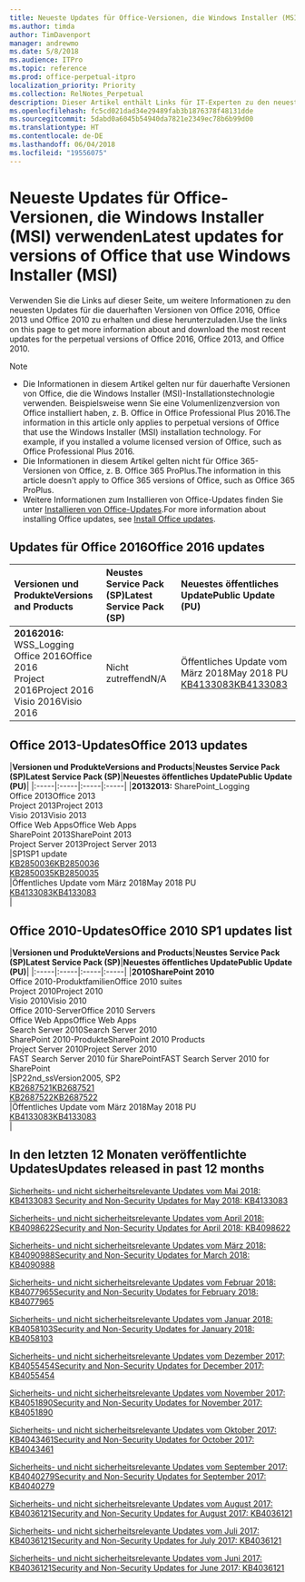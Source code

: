 ```yaml
---
title: Neueste Updates für Office-Versionen, die Windows Installer (MSI) verwenden
ms.author: timda
author: TimDavenport
manager: andrewmo
ms.date: 5/8/2018
ms.audience: ITPro
ms.topic: reference
ms.prod: office-perpetual-itpro
localization_priority: Priority
ms.collection: RelNotes_Perpetual
description: Dieser Artikel enthält Links für IT-Experten zu den neuesten Updateinformationen für dauerhafte Versionen von Office 2016, Office 2013 und Office 2010
ms.openlocfilehash: fc5cd021dad34e29489fab3b1876378f48131dde
ms.sourcegitcommit: 5dabd0a6045b54940da7821e2349ec78b6b99d00
ms.translationtype: HT
ms.contentlocale: de-DE
ms.lasthandoff: 06/04/2018
ms.locfileid: "19556075"
---
```

# <a name="latest-updates-for-versions-of-office-that-use-windows-installer-msi"></a><span data-ttu-id="8cf4a-103">Neueste Updates für Office-Versionen, die Windows Installer (MSI) verwenden</span><span class="sxs-lookup"><span data-stu-id="8cf4a-103">Latest updates for versions of Office that use Windows Installer (MSI)</span></span>

<span data-ttu-id="8cf4a-104">Verwenden Sie die Links auf dieser Seite, um weitere Informationen zu den neuesten Updates für die dauerhaften Versionen von Office 2016, Office 2013 und Office 2010 zu erhalten und diese herunterzuladen.</span><span class="sxs-lookup"><span data-stu-id="8cf4a-104">Use the links on this page to get more information about and download the most recent updates for the perpetual versions of Office 2016, Office 2013, and Office 2010.</span></span>
  
 
> [!NOTE]
> - <span data-ttu-id="8cf4a-p101">Die Informationen in diesem Artikel gelten nur für dauerhafte Versionen von Office, die die Windows Installer (MSI)-Installationstechnologie verwenden. Beispielsweise wenn Sie eine Volumenlizenzversion von Office installiert haben, z. B. Office in Office Professional Plus 2016.</span><span class="sxs-lookup"><span data-stu-id="8cf4a-p101">The information in this article only applies to perpetual versions of Office that use the Windows Installer (MSI) installation technology. For example, if you installed a volume licensed version of Office, such as Office Professional Plus 2016.</span></span>
> - <span data-ttu-id="8cf4a-107">Die Informationen in diesem Artikel gelten nicht für Office 365-Versionen von Office, z. B. Office 365 ProPlus.</span><span class="sxs-lookup"><span data-stu-id="8cf4a-107">The information in this article doesn't apply to Office 365 versions of Office, such as Office 365 ProPlus.</span></span>
> - <span data-ttu-id="8cf4a-108">Weitere Informationen zum Installieren von Office-Updates finden Sie unter [Installieren von Office-Updates](https://support.office.com/article/2ab296f3-7f03-43a2-8e50-46de917611c5).</span><span class="sxs-lookup"><span data-stu-id="8cf4a-108">For more information about installing Office updates, see [Install Office updates](https://support.office.com/article/2ab296f3-7f03-43a2-8e50-46de917611c5).</span></span> 


## <a name="office-2016-updates"></a><span data-ttu-id="8cf4a-109">Updates für Office 2016</span><span class="sxs-lookup"><span data-stu-id="8cf4a-109">Office 2016 updates</span></span>

|<span data-ttu-id="8cf4a-110">**Versionen und Produkte**</span><span class="sxs-lookup"><span data-stu-id="8cf4a-110">**Versions and Products**</span></span>|<span data-ttu-id="8cf4a-111">**Neustes Service Pack (SP)**</span><span class="sxs-lookup"><span data-stu-id="8cf4a-111">**Latest Service Pack (SP)**</span></span>|<span data-ttu-id="8cf4a-112">**Neuestes öffentliches Update**</span><span class="sxs-lookup"><span data-stu-id="8cf4a-112">**Public Update (PU)**</span></span>|
|:-----|:-----|:-----|
|<span data-ttu-id="8cf4a-113">**2016**</span><span class="sxs-lookup"><span data-stu-id="8cf4a-113">**2016:** WSS_Logging</span></span> <br/> <span data-ttu-id="8cf4a-114">Office 2016</span><span class="sxs-lookup"><span data-stu-id="8cf4a-114">Office 2016</span></span>  <br/> <span data-ttu-id="8cf4a-115">Project 2016</span><span class="sxs-lookup"><span data-stu-id="8cf4a-115">Project 2016</span></span>  <br/> <span data-ttu-id="8cf4a-116">Visio 2016</span><span class="sxs-lookup"><span data-stu-id="8cf4a-116">Visio 2016</span></span>  <br/> |<span data-ttu-id="8cf4a-117">Nicht zutreffend</span><span class="sxs-lookup"><span data-stu-id="8cf4a-117">N/A</span></span>  <br/> |<span data-ttu-id="8cf4a-118">Öffentliches Update vom März 2018</span><span class="sxs-lookup"><span data-stu-id="8cf4a-118">May 2018 PU</span></span>  <br/> [<span data-ttu-id="8cf4a-119">KB4133083</span><span class="sxs-lookup"><span data-stu-id="8cf4a-119">KB4133083</span></span>](https://support.microsoft.com/de-DE/help/4133083) <br/> |
   
## <a name="office-2013-updates"></a><span data-ttu-id="8cf4a-120">Office 2013-Updates</span><span class="sxs-lookup"><span data-stu-id="8cf4a-120">Office 2013 updates</span></span>

|<span data-ttu-id="8cf4a-121">**Versionen und Produkte**</span><span class="sxs-lookup"><span data-stu-id="8cf4a-121">**Versions and Products**</span></span>|<span data-ttu-id="8cf4a-122">**Neustes Service Pack (SP)**</span><span class="sxs-lookup"><span data-stu-id="8cf4a-122">**Latest Service Pack (SP)**</span></span>|<span data-ttu-id="8cf4a-123">**Neuestes öffentliches Update**</span><span class="sxs-lookup"><span data-stu-id="8cf4a-123">**Public Update (PU)**</span></span>|
|:-----|:-----|:-----|:-----|
|<span data-ttu-id="8cf4a-124">**2013**</span><span class="sxs-lookup"><span data-stu-id="8cf4a-124">**2013:** SharePoint_Logging</span></span> <br/> <span data-ttu-id="8cf4a-125">Office 2013</span><span class="sxs-lookup"><span data-stu-id="8cf4a-125">Office 2013</span></span>  <br/> <span data-ttu-id="8cf4a-126">Project 2013</span><span class="sxs-lookup"><span data-stu-id="8cf4a-126">Project 2013</span></span>  <br/> <span data-ttu-id="8cf4a-127">Visio 2013</span><span class="sxs-lookup"><span data-stu-id="8cf4a-127">Visio 2013</span></span>  <br/> <span data-ttu-id="8cf4a-128">Office Web Apps</span><span class="sxs-lookup"><span data-stu-id="8cf4a-128">Office Web Apps</span></span>  <br/> <span data-ttu-id="8cf4a-129">SharePoint 2013</span><span class="sxs-lookup"><span data-stu-id="8cf4a-129">SharePoint 2013</span></span>  <br/> <span data-ttu-id="8cf4a-130">Project Server 2013</span><span class="sxs-lookup"><span data-stu-id="8cf4a-130">Project Server 2013</span></span>  <br/> |<span data-ttu-id="8cf4a-131">SP1</span><span class="sxs-lookup"><span data-stu-id="8cf4a-131">SP1 update</span></span> <br/> [<span data-ttu-id="8cf4a-132">KB2850036</span><span class="sxs-lookup"><span data-stu-id="8cf4a-132">KB2850036</span></span>](https://support.microsoft.com/kb/2850036) <br/>[<span data-ttu-id="8cf4a-133">KB2850035</span><span class="sxs-lookup"><span data-stu-id="8cf4a-133">KB2850035</span></span>](https://support.microsoft.com/kb/2850035) <br/> |<span data-ttu-id="8cf4a-134">Öffentliches Update vom März 2018</span><span class="sxs-lookup"><span data-stu-id="8cf4a-134">May 2018 PU</span></span>  <br/> [<span data-ttu-id="8cf4a-135">KB4133083</span><span class="sxs-lookup"><span data-stu-id="8cf4a-135">KB4133083</span></span>](https://support.microsoft.com/de-DE/help/4133083) <br/> |
   
## <a name="office-2010-updates"></a><span data-ttu-id="8cf4a-136">Office 2010-Updates</span><span class="sxs-lookup"><span data-stu-id="8cf4a-136">Office 2010 SP1 updates list</span></span>

|<span data-ttu-id="8cf4a-137">**Versionen und Produkte**</span><span class="sxs-lookup"><span data-stu-id="8cf4a-137">**Versions and Products**</span></span>|<span data-ttu-id="8cf4a-138">**Neustes Service Pack (SP)**</span><span class="sxs-lookup"><span data-stu-id="8cf4a-138">**Latest Service Pack (SP)**</span></span>|<span data-ttu-id="8cf4a-139">**Neuestes öffentliches Update**</span><span class="sxs-lookup"><span data-stu-id="8cf4a-139">**Public Update (PU)**</span></span>|
|:-----|:-----|:-----|:-----|
|<span data-ttu-id="8cf4a-140">**2010**</span><span class="sxs-lookup"><span data-stu-id="8cf4a-140">**SharePoint 2010**</span></span> <br/> <span data-ttu-id="8cf4a-141">Office 2010-Produktfamilien</span><span class="sxs-lookup"><span data-stu-id="8cf4a-141">Office 2010 suites</span></span>  <br/> <span data-ttu-id="8cf4a-142">Project 2010</span><span class="sxs-lookup"><span data-stu-id="8cf4a-142">Project 2010</span></span>  <br/> <span data-ttu-id="8cf4a-143">Visio 2010</span><span class="sxs-lookup"><span data-stu-id="8cf4a-143">Visio 2010</span></span>  <br/> <span data-ttu-id="8cf4a-144">Office 2010-Server</span><span class="sxs-lookup"><span data-stu-id="8cf4a-144">Office 2010 Servers</span></span>  <br/> <span data-ttu-id="8cf4a-145">Office Web Apps</span><span class="sxs-lookup"><span data-stu-id="8cf4a-145">Office Web Apps</span></span>  <br/> <span data-ttu-id="8cf4a-146">Search Server 2010</span><span class="sxs-lookup"><span data-stu-id="8cf4a-146">Search Server 2010</span></span>  <br/> <span data-ttu-id="8cf4a-147">SharePoint 2010-Produkte</span><span class="sxs-lookup"><span data-stu-id="8cf4a-147">SharePoint 2010 Products</span></span>  <br/> <span data-ttu-id="8cf4a-148">Project Server 2010</span><span class="sxs-lookup"><span data-stu-id="8cf4a-148">Project Server 2010</span></span>  <br/> <span data-ttu-id="8cf4a-149">FAST Search Server 2010 für SharePoint</span><span class="sxs-lookup"><span data-stu-id="8cf4a-149">FAST Search Server 2010 for SharePoint</span></span>  <br/> |<span data-ttu-id="8cf4a-150">SP2</span><span class="sxs-lookup"><span data-stu-id="8cf4a-150">2nd_ssVersion2005, SP2</span></span> <br/>[<span data-ttu-id="8cf4a-151">KB2687521</span><span class="sxs-lookup"><span data-stu-id="8cf4a-151">KB2687521</span></span>](https://support.microsoft.com/kb/2687521) <br/> [<span data-ttu-id="8cf4a-152">KB2687522</span><span class="sxs-lookup"><span data-stu-id="8cf4a-152">KB2687522</span></span>](https://support.microsoft.com/kb/2687522) <br/> |<span data-ttu-id="8cf4a-153">Öffentliches Update vom März 2018</span><span class="sxs-lookup"><span data-stu-id="8cf4a-153">May 2018 PU</span></span> <br/>[<span data-ttu-id="8cf4a-154">KB4133083</span><span class="sxs-lookup"><span data-stu-id="8cf4a-154">KB4133083</span></span>](https://support.microsoft.com/de-DE/help/4133083) <br/>|
   

   
## <a name="updates-released-in-past-12-months"></a><span data-ttu-id="8cf4a-155">In den letzten 12 Monaten veröffentlichte Updates</span><span class="sxs-lookup"><span data-stu-id="8cf4a-155">Updates released in past 12 months</span></span>

[<span data-ttu-id="8cf4a-156">Sicherheits- und nicht sicherheitsrelevante Updates vom Mai 2018: KB4133083 </span><span class="sxs-lookup"><span data-stu-id="8cf4a-156">Security and Non-Security Updates for May 2018: KB4133083 </span></span>](https://support.microsoft.com/de-DE/help/4133083)
  
[<span data-ttu-id="8cf4a-157">Sicherheits- und nicht sicherheitsrelevante Updates vom April 2018: KB4098622</span><span class="sxs-lookup"><span data-stu-id="8cf4a-157">Security and Non-Security Updates for April 2018: KB4098622</span></span>](https://support.microsoft.com/de-DE/help/4098622) 
  
[<span data-ttu-id="8cf4a-158">Sicherheits- und nicht sicherheitsrelevante Updates vom März 2018: KB4090988</span><span class="sxs-lookup"><span data-stu-id="8cf4a-158">Security and Non-Security Updates for March 2018: KB4090988</span></span>](https://support.microsoft.com/de-DE/help/4090988)  
  
[<span data-ttu-id="8cf4a-159">Sicherheits- und nicht sicherheitsrelevante Updates vom Februar 2018: KB4077965</span><span class="sxs-lookup"><span data-stu-id="8cf4a-159">Security and Non-Security Updates for February 2018: KB4077965</span></span>](https://support.microsoft.com/help/4077965)  
  
[<span data-ttu-id="8cf4a-160">Sicherheits- und nicht sicherheitsrelevante Updates vom Januar 2018: KB4058103</span><span class="sxs-lookup"><span data-stu-id="8cf4a-160">Security and Non-Security Updates for January 2018: KB4058103</span></span>](https://support.microsoft.com/help/4058103)   
  
[<span data-ttu-id="8cf4a-161">Sicherheits- und nicht sicherheitsrelevante Updates vom Dezember 2017: KB4055454</span><span class="sxs-lookup"><span data-stu-id="8cf4a-161">Security and Non-Security Updates for December 2017: KB4055454</span></span>](https://support.microsoft.com/help/4055454)   
  
[<span data-ttu-id="8cf4a-162">Sicherheits- und nicht sicherheitsrelevante Updates vom November 2017: KB4051890</span><span class="sxs-lookup"><span data-stu-id="8cf4a-162">Security and Non-Security Updates for November 2017: KB4051890</span></span>](https://support.microsoft.com/help/4051890)   
  
[<span data-ttu-id="8cf4a-163">Sicherheits- und nicht sicherheitsrelevante Updates vom Oktober 2017: KB4043461</span><span class="sxs-lookup"><span data-stu-id="8cf4a-163">Security and Non-Security Updates for October 2017: KB4043461</span></span>](https://support.microsoft.com/help/4043461)   
  
[<span data-ttu-id="8cf4a-164">Sicherheits- und nicht sicherheitsrelevante Updates vom September 2017: KB4040279</span><span class="sxs-lookup"><span data-stu-id="8cf4a-164">Security and Non-Security Updates for September 2017: KB4040279</span></span>](https://support.microsoft.com/help/4040279)   
  
[<span data-ttu-id="8cf4a-165">Sicherheits- und nicht sicherheitsrelevante Updates vom August 2017: KB4036121</span><span class="sxs-lookup"><span data-stu-id="8cf4a-165">Security and Non-Security Updates for August 2017: KB4036121</span></span>](https://support.microsoft.com/help/4036121)   
  
[<span data-ttu-id="8cf4a-166">Sicherheits- und nicht sicherheitsrelevante Updates vom Juli 2017: KB4036121</span><span class="sxs-lookup"><span data-stu-id="8cf4a-166">Security and Non-Security Updates for July 2017: KB4036121</span></span>](https://support.microsoft.com/help/4033107)   
  
[<span data-ttu-id="8cf4a-167">Sicherheits- und nicht sicherheitsrelevante Updates vom Juni 2017: KB4036121</span><span class="sxs-lookup"><span data-stu-id="8cf4a-167">Security and Non-Security Updates for June 2017: KB4036121</span></span>](https://support.microsoft.com/help/4023935)   
  
